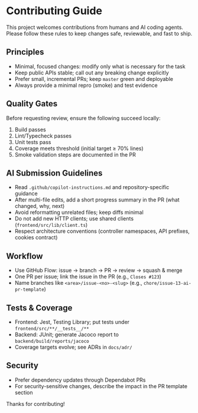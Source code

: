 # Contributing Guide

This project welcomes contributions from humans and AI coding agents. Please follow these rules to keep changes safe, reviewable, and fast to ship.

## Principles

- Minimal, focused changes: modify only what is necessary for the task
- Keep public APIs stable; call out any breaking change explicitly
- Prefer small, incremental PRs; keep `master` green and deployable
- Always provide a minimal repro (smoke) and test evidence

## Quality Gates

Before requesting review, ensure the following succeed locally:

1. Build passes
2. Lint/Typecheck passes
3. Unit tests pass
4. Coverage meets threshold (initial target ≥ 70% lines)
5. Smoke validation steps are documented in the PR

## AI Submission Guidelines

- Read `.github/copilot-instructions.md` and repository-specific guidance
- After multi-file edits, add a short progress summary in the PR (what changed, why, next)
- Avoid reformatting unrelated files; keep diffs minimal
- Do not add new HTTP clients; use shared clients (`frontend/src/lib/client.ts`)
- Respect architecture conventions (controller namespaces, API prefixes, cookies contract)

## Workflow

- Use GitHub Flow: issue → branch → PR → review → squash & merge
- One PR per issue; link the issue in the PR (e.g., `Closes #123`)
- Name branches like `<area>/issue-<no>-<slug>` (e.g., `chore/issue-13-ai-pr-template`)

## Tests & Coverage

- Frontend: Jest, Testing Library; put tests under `frontend/src/**/__tests__/**`
- Backend: JUnit; generate Jacoco report to `backend/build/reports/jacoco`
- Coverage targets evolve; see ADRs in `docs/adr/`

## Security

- Prefer dependency updates through Dependabot PRs
- For security-sensitive changes, describe the impact in the PR template section

Thanks for contributing!

